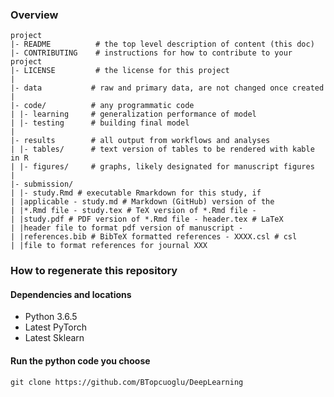 ### Overview

	project
	|- README          # the top level description of content (this doc)
	|- CONTRIBUTING    # instructions for how to contribute to your project
	|- LICENSE         # the license for this project
	|
	|- data           # raw and primary data, are not changed once created
	|
	|- code/          # any programmatic code
	| |- learning     # generalization performance of model
	| |- testing      # building final model
	|
	|- results        # all output from workflows and analyses
	| |- tables/      # text version of tables to be rendered with kable in R
	| |- figures/     # graphs, likely designated for manuscript figures
	|
	|- submission/
	| |- study.Rmd # executable Rmarkdown for this study, if
	| |applicable - study.md # Markdown (GitHub) version of the
	| |*.Rmd file - study.tex # TeX version of *.Rmd file -
	| |study.pdf # PDF version of *.Rmd file - header.tex # LaTeX
	| |header file to format pdf version of manuscript -
	| |references.bib # BibTeX formatted references - XXXX.csl # csl
	| |file to format references for journal XXX



### How to regenerate this repository

#### Dependencies and locations
* Python 3.6.5
* Latest PyTorch 
* Latest Sklearn
#### Run the python code you choose
```
git clone https://github.com/BTopcuoglu/DeepLearning
```
